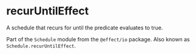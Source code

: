 # recurUntilEffect

A schedule that recurs for until the predicate evaluates to true.

Part of the `Schedule` module from the `@effect/io` package. Also known as `Schedule.recurUntilEffect`.
